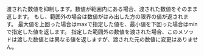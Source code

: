 渡された数値を抑制します。数値が範囲内にある場合、渡された数値をそのまま返します。
もし、範囲外の場合は数値がはみ出した方の限界の値が返されます。
最大値を上回った場合はmaxで指定した値を、最小値を下回った場合はminで指定した値を返します。
指定した範囲外の数値を渡された場合、このメソッドは渡した数値とは異なる値を返しますが、渡された元の数値に変更はありません。

